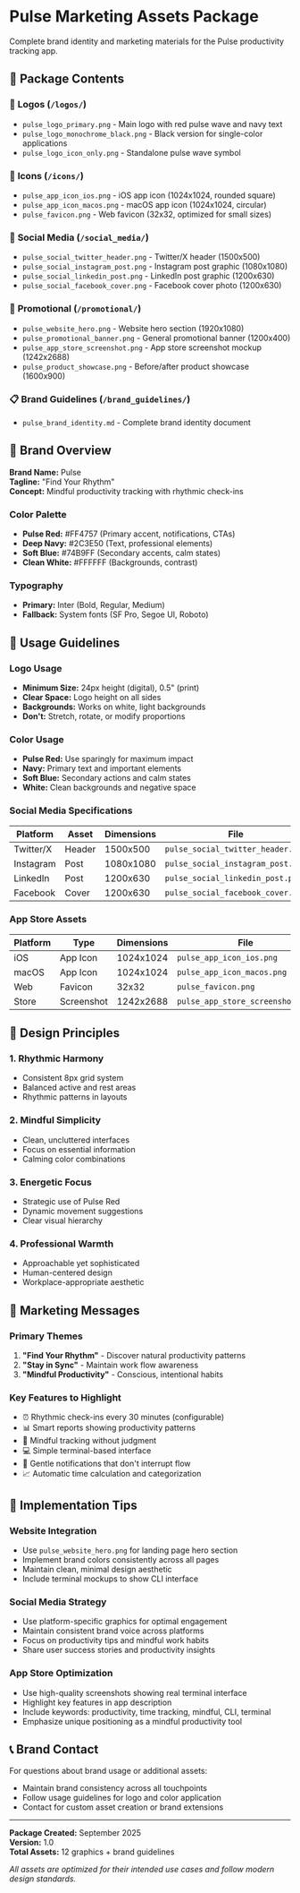 # Pulse Marketing Assets Package

Complete brand identity and marketing materials for the Pulse productivity tracking app.

## 📁 Package Contents

### 🎨 **Logos** (`/logos/`)
- `pulse_logo_primary.png` - Main logo with red pulse wave and navy text
- `pulse_logo_monochrome_black.png` - Black version for single-color applications
- `pulse_logo_icon_only.png` - Standalone pulse wave symbol

### 📱 **Icons** (`/icons/`)
- `pulse_app_icon_ios.png` - iOS app icon (1024x1024, rounded square)
- `pulse_app_icon_macos.png` - macOS app icon (1024x1024, circular)
- `pulse_favicon.png` - Web favicon (32x32, optimized for small sizes)

### 📱 **Social Media** (`/social_media/`)
- `pulse_social_twitter_header.png` - Twitter/X header (1500x500)
- `pulse_social_instagram_post.png` - Instagram post graphic (1080x1080)
- `pulse_social_linkedin_post.png` - LinkedIn post graphic (1200x630)
- `pulse_social_facebook_cover.png` - Facebook cover photo (1200x630)

### 🚀 **Promotional** (`/promotional/`)
- `pulse_website_hero.png` - Website hero section (1920x1080)
- `pulse_promotional_banner.png` - General promotional banner (1200x400)
- `pulse_app_store_screenshot.png` - App store screenshot mockup (1242x2688)
- `pulse_product_showcase.png` - Before/after product showcase (1600x900)

### 📋 **Brand Guidelines** (`/brand_guidelines/`)
- `pulse_brand_identity.md` - Complete brand identity document

## 🎯 Brand Overview

**Brand Name:** Pulse  
**Tagline:** "Find Your Rhythm"  
**Concept:** Mindful productivity tracking with rhythmic check-ins

### Color Palette
- **Pulse Red:** #FF4757 (Primary accent, notifications, CTAs)
- **Deep Navy:** #2C3E50 (Text, professional elements)
- **Soft Blue:** #74B9FF (Secondary accents, calm states)
- **Clean White:** #FFFFFF (Backgrounds, contrast)

### Typography
- **Primary:** Inter (Bold, Regular, Medium)
- **Fallback:** System fonts (SF Pro, Segoe UI, Roboto)

## 📐 Usage Guidelines

### Logo Usage
- **Minimum Size:** 24px height (digital), 0.5" (print)
- **Clear Space:** Logo height on all sides
- **Backgrounds:** Works on white, light backgrounds
- **Don't:** Stretch, rotate, or modify proportions

### Color Usage
- **Pulse Red:** Use sparingly for maximum impact
- **Navy:** Primary text and important elements
- **Soft Blue:** Secondary actions and calm states
- **White:** Clean backgrounds and negative space

### Social Media Specifications

| Platform | Asset | Dimensions | File |
|----------|-------|------------|------|
| Twitter/X | Header | 1500x500 | `pulse_social_twitter_header.png` |
| Instagram | Post | 1080x1080 | `pulse_social_instagram_post.png` |
| LinkedIn | Post | 1200x630 | `pulse_social_linkedin_post.png` |
| Facebook | Cover | 1200x630 | `pulse_social_facebook_cover.png` |

### App Store Assets

| Platform | Type | Dimensions | File |
|----------|------|------------|------|
| iOS | App Icon | 1024x1024 | `pulse_app_icon_ios.png` |
| macOS | App Icon | 1024x1024 | `pulse_app_icon_macos.png` |
| Web | Favicon | 32x32 | `pulse_favicon.png` |
| Store | Screenshot | 1242x2688 | `pulse_app_store_screenshot.png` |

## 🎨 Design Principles

### 1. Rhythmic Harmony
- Consistent 8px grid system
- Balanced active and rest areas
- Rhythmic patterns in layouts

### 2. Mindful Simplicity
- Clean, uncluttered interfaces
- Focus on essential information
- Calming color combinations

### 3. Energetic Focus
- Strategic use of Pulse Red
- Dynamic movement suggestions
- Clear visual hierarchy

### 4. Professional Warmth
- Approachable yet sophisticated
- Human-centered design
- Workplace-appropriate aesthetic

## 💬 Marketing Messages

### Primary Themes
1. **"Find Your Rhythm"** - Discover natural productivity patterns
2. **"Stay in Sync"** - Maintain work flow awareness
3. **"Mindful Productivity"** - Conscious, intentional habits

### Key Features to Highlight
- ⏰ Rhythmic check-ins every 30 minutes (configurable)
- 📊 Smart reports showing productivity patterns
- 🎯 Mindful tracking without judgment
- 💻 Simple terminal-based interface
- 🔔 Gentle notifications that don't interrupt flow
- 📈 Automatic time calculation and categorization

## 🚀 Implementation Tips

### Website Integration
- Use `pulse_website_hero.png` for landing page hero section
- Implement brand colors consistently across all pages
- Maintain clean, minimal design aesthetic
- Include terminal mockups to show CLI interface

### Social Media Strategy
- Use platform-specific graphics for optimal engagement
- Maintain consistent brand voice across platforms
- Focus on productivity tips and mindful work habits
- Share user success stories and productivity insights

### App Store Optimization
- Use high-quality screenshots showing real terminal interface
- Highlight key features in app description
- Include keywords: productivity, time tracking, mindful, CLI, terminal
- Emphasize unique positioning as a mindful productivity tool

## 📞 Brand Contact

For questions about brand usage or additional assets:
- Maintain brand consistency across all touchpoints
- Follow usage guidelines for logo and color application
- Contact for custom asset creation or brand extensions

---

**Package Created:** September 2025  
**Version:** 1.0  
**Total Assets:** 12 graphics + brand guidelines

*All assets are optimized for their intended use cases and follow modern design standards.*

